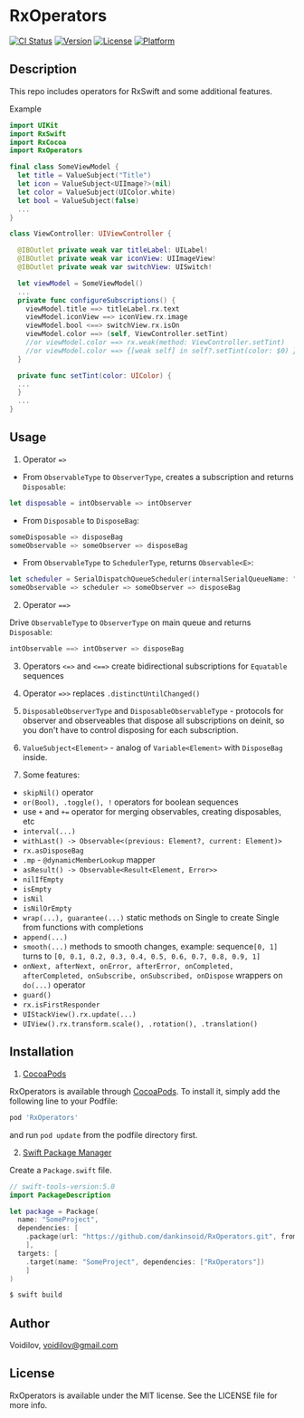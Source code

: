 # RxOperators
[![CI Status](https://img.shields.io/travis/Voidilov/RxOperators.svg?style=flat)](https://travis-ci.org/Voidilov/RxOperators)
[![Version](https://img.shields.io/cocoapods/v/RxOperators.svg?style=flat)](https://cocoapods.org/pods/RxOperators)
[![License](https://img.shields.io/cocoapods/l/RxOperators.svg?style=flat)](https://cocoapods.org/pods/RxOperators)
[![Platform](https://img.shields.io/cocoapods/p/RxOperators.svg?style=flat)](https://cocoapods.org/pods/RxOperators)

## Description

This repo includes operators for RxSwift and some additional features.

Example

```swift
import UIKit
import RxSwift
import RxCocoa
import RxOperators

final class SomeViewModel {
  let title = ValueSubject("Title")
  let icon = ValueSubject<UIImage?>(nil)
  let color = ValueSubject(UIColor.white)
  let bool = ValueSubject(false)
  ...
} 

class ViewController: UIViewController {

  @IBOutlet private weak var titleLabel: UILabel!
  @IBOutlet private weak var iconView: UIImageView!
  @IBOutlet private weak var switchView: UISwitch!

  let viewModel = SomeViewModel()
  ...
  private func configureSubscriptions() {
    viewModel.title ==> titleLabel.rx.text
    viewModel.iconView ==> iconView.rx.image
    viewModel.bool <==> switchView.rx.isOn
    viewModel.color ==> (self, ViewController.setTint)
    //or viewModel.color ==> rx.weak(method: ViewController.setTint)
    //or viewModel.color ==> {[weak self] in self?.setTint(color: $0) }
  }

  private func setTint(color: UIColor) {
  ...
  } 
  ...
}
```

## Usage

1. Operator `=>` 

  - From `ObservableType` to `ObserverType`, creates a subscription and returns `Disposable`:
  
  ```swift
  let disposable = intObservable => intObserver
  ```

  - From `Disposable` to `DisposeBag`:
  
  ```swift
  someDisposable => disposeBag
  someObservable => someObserver => disposeBag
  ```
  
  - From `ObservableType` to `SchedulerType`, returns `Observable<E>`:
  
  ```swift
  let scheduler = SerialDispatchQueueScheduler(internalSerialQueueName: "Scheduler")
  someObservable => scheduler => someObserver => disposeBag
  ```
  
2. Operator `==>`
  
Drive `ObservableType` to `ObserverType` on main queue and returns `Disposable`:
```swift
intObservable ==> intObserver => disposeBag
```

3. Operators `<=>` and `<==>` create bidirectional subscriptions for `Equatable` sequences

4. Operator `=>>` replaces `.distinctUntilChanged()`

5. `DisposableObserverType` and `DisposableObservableType` - protocols for observer and observeables that dispose all subscriptions on deinit, so you don't have to control disposing for each subscription.

6. `ValueSubject<Element>` - analog of `Variable<Element>` with `DisposeBag` inside.

7. Some features:

- `skipNil()` operator
- `or(Bool), .toggle(), !` operators for boolean sequences
- use `+` and `+=` operator for merging observables, creating disposables, etc
- `interval(...)` 
- `withLast() -> Observable<(previous: Element?, current: Element)>`
- `rx.asDisposeBag`
- `.mp` - `@dynamicMemberLookup` mapper
- `asResult() -> Observable<Result<Element, Error>>`
- `nilIfEmpty`
- `isEmpty`
- `isNil`
- `isNilOrEmpty`
- `wrap(...), guarantee(...)` static methods on Single to create Single from functions with completions
- `append(...)`
- `smooth(...)` methods to smooth changes, example: sequence`[0, 1]` turns to `[0, 0.1, 0.2, 0.3, 0.4, 0.5, 0.6, 0.7, 0.8, 0.9, 1]`
- `onNext, afterNext, onError, afterError, onCompleted, afterCompleted, onSubscribe, onSubscribed, onDispose` wrappers on `do(...)` operator
- `guard()`
- `rx.isFirstResponder`
- `UIStackView().rx.update(...)`
- `UIView().rx.transform.scale(), .rotation(), .translation()`

## Installation

1.  [CocoaPods](https://cocoapods.org)

RxOperators is available through [CocoaPods](https://cocoapods.org). To install
it, simply add the following line to your Podfile:
```ruby
pod 'RxOperators'
```
and run `pod update` from the podfile directory first.

2. [Swift Package Manager](https://github.com/apple/swift-package-manager)

Create a `Package.swift` file.
```swift
// swift-tools-version:5.0
import PackageDescription

let package = Package(
  name: "SomeProject",
  dependencies: [
    .package(url: "https://github.com/dankinsoid/RxOperators.git", from: "2.1.0")
    ],
  targets: [
    .target(name: "SomeProject", dependencies: ["RxOperators"])
    ]
)
```
```ruby
$ swift build
```
## Author

Voidilov, voidilov@gmail.com

## License

RxOperators is available under the MIT license. See the LICENSE file for more info.
